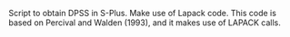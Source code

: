 Script to obtain DPSS in S-Plus. Make use of Lapack code. 
This code is based on Percival and Walden (1993), and it makes use of LAPACK calls.
